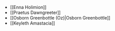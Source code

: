 * [[Enna Holimion]]
* [[Praetus Dawngreeter]]
* [[Osborn Greenbottle (Oz)|Osborn Greenbottle]]
* [[Keyleth Amastacia]]